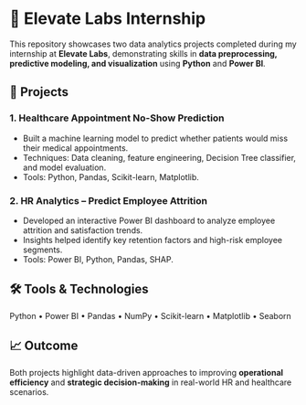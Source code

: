 
# 🌟 Elevate Labs Internship

This repository showcases two data analytics projects completed during my internship at **Elevate Labs**, demonstrating skills in **data preprocessing, predictive modeling, and visualization** using **Python** and **Power BI**.

## 📂 Projects

### 1. **Healthcare Appointment No-Show Prediction**

* Built a machine learning model to predict whether patients would miss their medical appointments.
* Techniques: Data cleaning, feature engineering, Decision Tree classifier, and model evaluation.
* Tools: Python, Pandas, Scikit-learn, Matplotlib.

### 2. **HR Analytics – Predict Employee Attrition**

* Developed an interactive Power BI dashboard to analyze employee attrition and satisfaction trends.
* Insights helped identify key retention factors and high-risk employee segments.
* Tools: Power BI, Python, Pandas, SHAP.

## 🛠️ Tools & Technologies

Python • Power BI • Pandas • NumPy • Scikit-learn • Matplotlib • Seaborn

## 📈 Outcome

Both projects highlight data-driven approaches to improving **operational efficiency** and **strategic decision-making** in real-world HR and healthcare scenarios.

